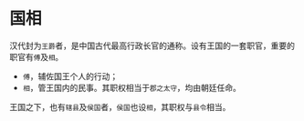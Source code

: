 # 国相

汉代封为`王爵`者，是中国古代最高行政长官的通称。设有王国的一套职官，重要的职官有`傅`及`相`。

- `傅`，辅佐国王个人的行动；
- `相`，管王国内的民事。其职权相当于`郡之太守`，均由朝廷任命。

王国之下，也有`辖县`及`侯国`者，`侯国`也设`相`，其职权与`县令`相当。